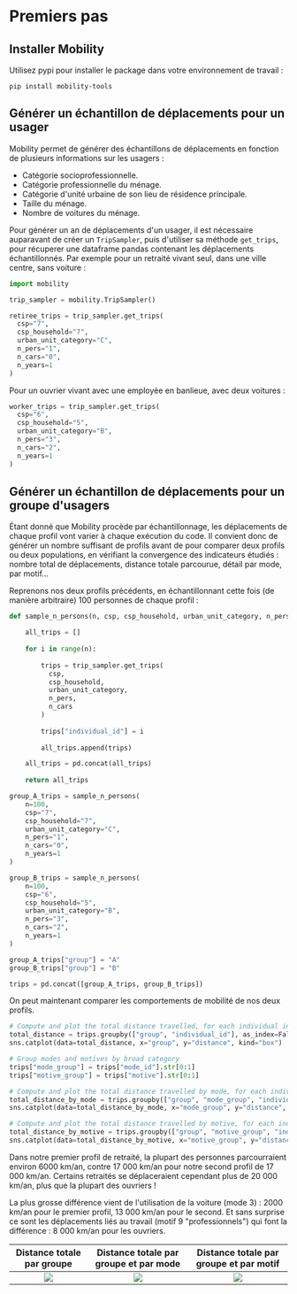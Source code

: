 # Premiers pas
## Installer Mobility
Utilisez pypi pour installer le package dans votre environnement de travail :
```shell
pip install mobility-tools
```

## Générer un échantillon de déplacements pour un usager
Mobility permet de générer des échantillons de déplacements en fonction de plusieurs informations sur les usagers :
- Catégorie socioprofessionnelle.
- Catégorie professionnelle du ménage.
- Catégorie d'unité urbaine de son lieu de résidence principale.
- Taille du ménage.
- Nombre de voitures du ménage.

Pour générer un an de déplacements d'un usager, il est nécessaire auparavant de créer un `TripSampler`, puis d'utiliser sa méthode `get_trips`, pour récuperer une dataframe pandas contenant les déplacements échantillonnés. Par exemple pour un retraité vivant seul, dans une ville centre, sans voiture :

```python
import mobility

trip_sampler = mobility.TripSampler()

retiree_trips = trip_sampler.get_trips(
  csp="7",
  csp_household="7",
  urban_unit_category="C",
  n_pers="1",
  n_cars="0",
  n_years=1
)
```

Pour un ouvrier vivant avec une employée en banlieue, avec deux voitures :

```python
worker_trips = trip_sampler.get_trips(
  csp="6",
  csp_household="5",
  urban_unit_category="B",
  n_pers="3",
  n_cars="2",
  n_years=1
)
```

## Générer un échantillon de déplacements pour un groupe d'usagers
Étant donné que Mobility procède par échantillonnage, les déplacements de chaque profil vont varier à chaque exécution du code. Il convient donc de générer un nombre suffisant de profils avant de pour comparer deux profils ou deux populations, en vérifiant la convergence des indicateurs étudiés : nombre total de déplacements, distance totale parcourue, détail par mode, par motif...

Reprenons nos deux profils précédents, en échantillonnant cette fois (de manière arbitraire) 100 personnes de chaque profil :

```python
def sample_n_persons(n, csp, csp_household, urban_unit_category, n_pers, n_cars, n_years):

    all_trips = []
    
    for i in range(n):
        
        trips = trip_sampler.get_trips(
          csp,
          csp_household,
          urban_unit_category,
          n_pers,
          n_cars
        )
        
        trips["individual_id"] = i
        
        all_trips.append(trips)

    all_trips = pd.concat(all_trips)
    
    return all_trips

group_A_trips = sample_n_persons(
    n=100,
    csp="7",
    csp_household="7",
    urban_unit_category="C",
    n_pers="1",
    n_cars="0",
    n_years=1
)

group_B_trips = sample_n_persons(
    n=100,
    csp="6",
    csp_household="5",
    urban_unit_category="B",
    n_pers="3",
    n_cars="2",
    n_years=1
)

group_A_trips["group"] = "A"
group_B_trips["group"] = "B"

trips = pd.concat([group_A_trips, group_B_trips])
```

On peut maintenant comparer les comportements de mobilité de nos deux profils. 

```python
# Compute and plot the total distance travelled, for each individual in each group
total_distance = trips.groupby(["group", "individual_id"], as_index=False)["distance"].sum()
sns.catplot(data=total_distance, x="group", y="distance", kind="box")

# Group modes and motives by broad category
trips["mode_group"] = trips["mode_id"].str[0:1]
trips["motive_group"] = trips["motive"].str[0:1]

# Compute and plot the total distance travelled by mode, for each individual in each group
total_distance_by_mode = trips.groupby(["group", "mode_group", "individual_id"], as_index=False)["distance"].sum()
sns.catplot(data=total_distance_by_mode, x="mode_group", y="distance", hue="group", kind="box")

# Compute and plot the total distance travelled by motive, for each individual in each group
total_distance_by_motive = trips.groupby(["group", "motive_group", "individual_id"], as_index=False)["distance"].sum()
sns.catplot(data=total_distance_by_motive, x="motive_group", y="distance", hue="group", kind="box")
```

Dans notre premier profil de retraité, la plupart des personnes parcourraient environ 6000 km/an, contre 17 000 km/an pour notre second profil de 17 000 km/an. Certains retraités se déplaceraient cependant plus de 20 000 km/an, plus que la plupart des ouvriers !

La plus grosse différence vient de l'utilisation de la voiture (mode 3) : 2000 km/an pour le premier profil, 13 000 km/an pour le second. Et sans surprise ce sont les déplacements liés au travail (motif 9 "professionnels") qui font la différence : 8 000 km/an pour les ouvriers.

| Distance totale par groupe | Distance totale par groupe et par mode | Distance totale par groupe et par motif |
|:----------------------:|:----------------------:|:----------------------:|
| ![](quickstart/total_distance.png) | ![](quickstart/total_distance_by_mode.png) | ![](quickstart/total_distance_by_motive.png) |

